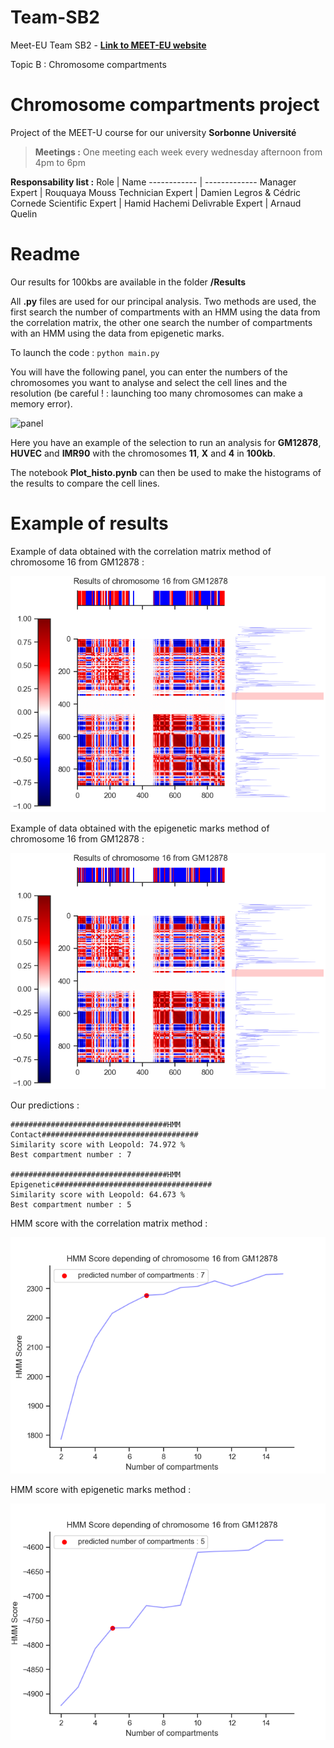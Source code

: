 # Team-SB2

Meet-EU Team SB2 - 
**[Link to MEET-EU website](https://hdsu-bioquant.github.io/meet-eu-2021/)**

Topic B : Chromosome compartments

# Chromosome compartments project

Project of the MEET-U course for our university __Sorbonne Université__


> **Meetings :**
> One meeting each week every wednesday afternoon from 4pm to 6pm

**Responsability list :**
Role | Name
------------ | -------------
Manager Expert | Rouquaya Mouss
Technician Expert | Damien Legros & Cédric Cornede
Scientific Expert | Hamid Hachemi
Delivrable Expert | Arnaud Quelin

# Readme

Our results for 100kbs are available in the folder **/Results**

All **.py** files are used for our principal analysis. Two methods are used, the first search the number of compartments with an HMM using the data from the correlation matrix, the other one search the number of compartments with an HMM using the data from epigenetic marks.

To launch the code : `python main.py`

You will have the following panel, you can enter the numbers of the chromosomes you want to analyse and select the cell lines and the resolution (be careful ! : launching too many chromosomes can make a memory error).

![panel](https://github.com/meet-eu-21/Team-SB2/screenshots/panel.png)

Here you have an example of the selection to run an analysis for **GM12878**, **HUVEC** and **IMR90** with the chromosomes **11**, **X** and **4** in **100kb**.

The notebook **Plot_histo.pynb** can then be used to make the histograms of the results to compare the cell lines.

# Example of results

Example of data obtained with the correlation matrix method of chromosome 16 from GM12878 :

![corrcontact](https://raw.githubusercontent.com/meet-eu-21/Team-SB2/main/Results/GM12878/16/100/HMM%20Contact%20All%20Results.png)

Example of data obtained with the epigenetic marks method of chromosome 16 from GM12878 :

![correpigenetic](https://raw.githubusercontent.com/meet-eu-21/Team-SB2/main/Results/GM12878/16/100/HMM%20Epigenetic%20All%20Results.png)

Our predictions :
```
###################################HMM Contact###################################
Similarity score with Leopold: 74.972 %
Best compartment number : 7

###################################HMM Epigenetic###################################
Similarity score with Leopold: 64.673 %
Best compartment number : 5
```

HMM score with the correlation matrix method :

![hmmcontact](https://github.com/meet-eu-21/Team-SB2/blob/main/Results/GM12878/16/100/HMM%20Contact%20compartments.png?raw=true)

HMM score with epigenetic marks method :

![hmmepigenetic](https://github.com/meet-eu-21/Team-SB2/blob/main/Results/GM12878/16/100/HMM%20Epigenetic%20compartments.png?raw=true)
